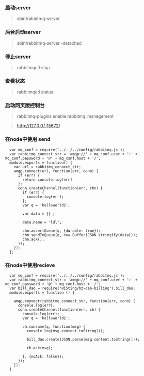 ### 启动server

> sbin/rabbitmq-server

### 后台启动server

> sbin/rabbitmq-server -detached

### 停止server

> rabbitmqctl stop 

### 查看状态

> rabbitmqctl status 

### 启动网页版控制台

> rabbitmq-plugins enable rabbitmq_management

> http://127.0.0.1:15672/

### 在node中使用 send

```
  var mq_conf = require('../../../config/rabbitmq.js');
  var rabbitmq_connect_str = 'amqp://' + mq_conf.user + ':' + mq_conf.password + '@' + mq_conf.host + '/'; 
  module.exports = function() {
    var url = rabbitmq_connect_str;
    amqp.connect(url, function(err, conn) {
      if (err) {
        return console.log(err)
      };
      conn.createChannel(function(err, chn) {
        if (err) {
          console.log(err);
        };
        var q = 'helloworld1';

        var data = {} ;

        data.name = 'ldl';

        chn.assertQueue(q, {durable: true});
        chn.sendToQueue(q, new Buffer(JSON.stringify(data)));
        chn.ack();
      });
    });
  };
```

### 在node中使用recieve
```
  var mq_conf = require('../../../config/rabbitmq.js');
  var rabbitmq_connect_str = 'amqp://' + mq_conf.user + ':' + mq_conf.password + '@' + mq_conf.host + '/'; 
  var bill_dao = require('@i5ting/hz-dao-billing').bill_dao;
  module.exports = function () {

    amqp.connect(rabbitmq_connect_str, function(err, conn) {
      console.log(err);
      conn.createChannel(function(err, ch) {
        console.log(err);
        var q = 'helloworld1';

        ch.consume(q, function(msg) {
          console.log(msg.content.toString());

          bill_dao.create(JSON.parse(msg.content.toString()));

          ch.ack(msg);
          
        }, {noAck: false});
      });
    });
  }
```